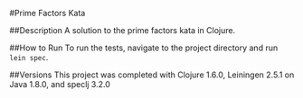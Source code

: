 #Prime Factors Kata

##Description
A solution to the prime factors kata in Clojure.

##How to Run
To run the tests, navigate to the project directory and run `lein spec`.

##Versions
This project was completed with Clojure 1.6.0, Leiningen 2.5.1 on Java 1.8.0, and speclj 3.2.0

